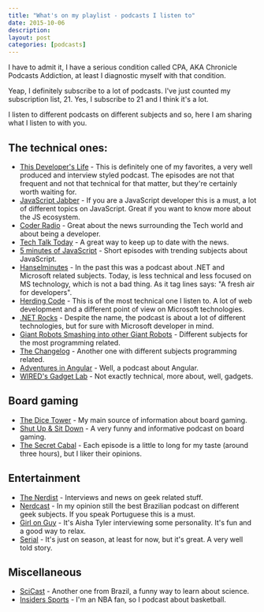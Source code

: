 ```yaml
---
title: "What's on my playlist - podcasts I listen to"
date: 2015-10-06
description: 
layout: post
categories: [podcasts]
---
```

I have to admit it, I have a serious condition called CPA, AKA Chronicle Podcasts Addiction, at least I diagnostic myself with that condition. 

Yeap, I definitely subscribe to a lot of podcasts. I've just counted my subscription list, 21. Yes, I subscribe to 21 and I think it's a lot. 

I listen to different podcasts on different subjects and so, here I am sharing what I listen to with you.

## The technical ones:

* [This Developer's Life](http://thisdeveloperslife.com/) - This is definitely one of my favorites, a very well produced and interview styled podcast. The episodes are not that frequent and not that technical for that matter, but they're certainly worth waiting for.
* [JavaScript Jabber](https://devchat.tv/js-jabber) - If you are a JavaScript developer this is a must, a lot of different topics on JavaScript. Great if you want to know more about the JS ecosystem. 
* [Coder Radio](http://www.jupiterbroadcasting.com/show/coderradio/) - Great about the news surrounding the Tech world and about being a developer.
* [Tech Talk Today](http://www.jupiterbroadcasting.com/show/today/) - A great way to keep up to date with the news.
* [5 minutes of JavaScript](https://fivejs.codeschool.com/) - Short episodes with trending subjects about JavaScript.
* [Hanselminutes](http://hanselminutes.com/) - In the past this was a podcast about .NET and Microsoft related subjects. Today, is less technical and less focused on MS technology, which is not a bad thing. As it tag lines says: "A fresh air for developers".
* [Herding Code](http://herdingcode.com/) - This is of the most technical one I listen to. A lot of web development and a different point of view on Microsoft technologies.
* [.NET Rocks](http://dotnetrocks.com/) - Despite the name, the podcast is about a lot of different technologies, but for sure with Microsoft developer in mind.
* [Giant Robots Smashing into other Giant Robots](http://giantrobots.fm/) - Different subjects for the most programming related.
* [The Changelog](https://changelog.com/) - Another one with different subjects programming related.
* [Adventures in Angular](https://devchat.tv/adventures-in-angular/) - Well, a podcast about Angular.
* [WIRED's Gadget Lab](http://www.wired.com/tag/gadget-lab-podcasts/) - Not exactly technical, more about, well, gadgets. 

## Board gaming 

* [The Dice Tower](http://www.dicetower.com/game-podcast/dice-tower) - My main source of information about board gaming.
* [Shut Up & Sit Down](http://www.shutupandsitdown.com/podcast/) - A very funny and informative podcast on board gaming.
* [The Secret Cabal](http://www.thesecretcabal.com/) - Each episode is a little to long for my taste (around three hours), but I liker their opinions.

## Entertainment

* [The Nerdist](http://nerdist.com/podcasts/nerdist-podcast-channel/) - Interviews and news on geek related stuff. 
* [Nerdcast](http://jovemnerd.com.br/categoria/nerdcast/) - In my opinion still the best Brazilian podcast on different geek subjects. If you speak Portuguese this is a must.
* [Girl on Guy](http://girlonguy.net/) - It's Aisha Tyler interviewing some personality. It's fun and a good way to relax.
* [Serial](http://serialpodcast.org/) - It's just on season, at least for now, but it's great. A very well told story.

## Miscellaneous

* [SciCast](http://www.scicast.com.br/) - Another one from Brazil, a funny way to learn about science.
* [Insiders Sports](https://itunes.apple.com/us/podcast/insiders-sports-podcast/id1002925891?mt=2) - I'm an NBA fan, so I podcast about basketball.
